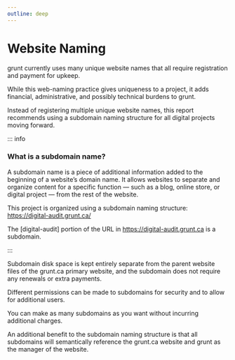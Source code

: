 ```yaml
---
outline: deep
---
```

# Website Naming
grunt currently uses many unique website names that all require registration and payment for upkeep.

While this web-naming practice gives uniqueness to a project, it adds financial, administrative, and possibly technical burdens to grunt.

Instead of registering multiple unique website names, this report recommends using a subdomain naming structure for all digital projects moving forward.

::: info
### What is a subdomain name?

A subdomain name is a piece of additional information added to the beginning of a website’s domain name. It allows websites to separate and organize content for a specific function — such as a blog, online store, or digital project — from the rest of the website.

This project is organized using a subdomain naming structure: https://digital-audit.grunt.ca/

The [digital-audit] portion of the URL in https://digital-audit.grunt.ca is a subdomain. 

:::

Subdomain disk space is kept entirely separate from the parent website files of the grunt.ca primary website, and the subdomain does not require any renewals or extra payments. 

Different permissions can be made to subdomains for security and to allow for additional users.

You can make as many subdomains as you want without incurring additional charges.

An additional benefit to the subdomain naming structure is that all subdomains will semantically reference the grunt.ca website and grunt as the manager of the website.